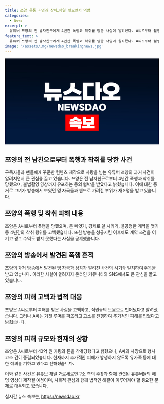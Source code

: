 ```yaml
---
title: 쯔양 온통 피멍과 상처…매일 맞으면서 먹방
categories:
  - News
excerpt: >
  유튜버 쯔양의 전 남자친구에게 4년간 폭행과 착취를 당한 사실이 알려졌다. A씨로부터 촬영된 불법 영상을 협박당하고 돈을 갈취당했으며, 이에 대한 증거가 공개됐다. 쯔양은 폭행을 받고 돈을 빼앗겼으며, 유튜브 방송으로 협박을 시작했고, 7:3의 불공정 계약을 맺었다고 밝혔다. 과거 방송에서 폭행 흔적들을 발견해 피해자라는 주목을 받고 있다. 이에 대한 A씨의 거짓 주장과 협박에 대한 증거도 공개되었으며, 이 사건으로 약 40억 원의 손해가 발생했지만, 공소권은 종결됐다.
feature_text: >
  유튜버 쯔양의 전 남자친구에게 4년간 폭행과 착취를 당한 사실이 알려졌다. A씨로부터 촬영된 불법 영상을 협박당하고 돈을 갈취당했으며, 이에 대한 증거가 공개됐다. 쯔양은 폭행을 받고 돈을 빼앗겼으며, 유튜브 방송으로 협박을 시작했고, 7:3의 불공정 계약을 맺었다고 밝혔다. 과거 방송에서 폭행 흔적들을 발견해 피해자라는 주목을 받고 있다. 이에 대한 A씨의 거짓 주장과 협박에 대한 증거도 공개되었으며, 이 사건으로 약 40억 원의 손해가 발생했지만, 공소권은 종결됐다.
image: '/assets/img/newsdao_breakingnews.jpg'
---
```


<p><img src="/assets/img/newsdao_breakingnews.jpg" alt="pcversion 속보" /></p>

<h2 data-ke-size="size26">쯔양의 전 남친으로부터 폭행과 착취를 당한 사건</h2>

<p>구독자들과 팬들에게 꾸준한 컨텐츠 제작으로 사랑을 받는 유튜버 쯔양의 과거 사건이 알려지면서 큰 관심을 끌고 있습니다. 쯔양은 전 남자친구로부터 4년간 폭행과 착취를 당했으며, 불법촬영 영상까지 유포하는 등의 협박을 받았다고 밝혔습니다. 이에 대한 증거로 그녀가 방송에서 보였던 멍 자국들과 밴드로 가려진 부위가 재조명을 받고 있습니다.</p>

<p data-ke-size="size16"></p>

<h2 data-ke-size="size24">쯔양의 폭행 및 착취 피해 내용</h2>

<p>쯔양은 A씨로부터 폭행을 당했으며, 돈 빼앗기, 강제로 일 시키기, 불공정한 계약을 맺기 등 4년간의 착취 행위를 고백했습니다. 또한 방송을 성공시킨 이후에도 계약 조건을 어기고 광고 수익도 받지 못했다는 사실을 공개했습니다.</p>

<p data-ke-size="size16"></p>

<h2 data-ke-size="size24">쯔양의 방송에서 발견된 폭행 흔적</h2>

<p>쯔양의 과거 방송에서 발견된 멍 자국과 상처가 알려진 사건의 시기와 일치하여 주목을 받고 있습니다. 이러한 사실이 알려지자 온라인 커뮤니티와 SNS에서도 큰 관심을 끌고 있습니다.</p>

<p data-ke-size="size16"></p>

<h2 data-ke-size="size24">쯔양의 피해 고백과 법적 대응</h2>

<p>쯔양은 A씨로부터 피해를 받은 사실을 고백하고, 직원들의 도움으로 벗어났다고 알려졌습니다. 그러나 A씨는 거짓 루머를 퍼뜨리고 고소를 진행하여 추가적인 피해를 입었다고 밝혔습니다.</p>

<p data-ke-size="size16"></p>

<h2 data-ke-size="size24">쯔양의 피해 규모와 현재의 상황</h2>

<p>쯔양은 A씨로부터 40억 원 가량의 돈을 착취당했다고 밝혔으나, A씨의 사망으로 형사 고소 건이 종결되었습니다. 현재까지 추가적인 피해가 발생하지 않도록 유가족 등에 대한 예의를 기하고 있다고 전해졌습니다.</p>

<p data-ke-size="size16"></p>

<p>이와 같은 사건은 유튜브 채널 가로세로연구소 측의 주장과 함께 관련된 유튜버들의 해명 영상이 제작될 예정이며, 사회적 관심과 함께 법적인 해결이 이루어져야 할 중요한 문제로 대두되고 있습니다.</p>
실시간 뉴스 속보는, <a href="https://newsdao.kr" rel="dofollow">https://newsdao.kr</a>



